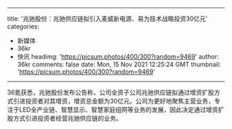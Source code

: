 
---
title: '兆驰股份：兆驰供应链拟引入麦威新电源、易为技术战略投资30亿元'
categories: 
 - 新媒体
 - 36kr
 - 快讯
headimg: 'https://picsum.photos/400/300?random=9469'
author: 36kr
comments: false
date: Mon, 15 Nov 2021 12:25:24 GMT
thumbnail: 'https://picsum.photos/400/300?random=9469'
---

<div>   
36氪获悉，兆驰股份发布公告称，公司全资子公司兆驰供应链拟通过增资扩股方式引进投资者对其增资，增资总金额为30亿元。公司为更好地聚焦主营业务，专注于LED全产业链、智慧显示、智慧家庭组网等业务的发展，因此决定通过增资扩股方式引进投资者经营兆驰供应链的业务。  
</div>
            